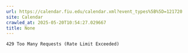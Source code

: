 ```yaml
---
url: https://calendar.fiu.edu/calendar.xml?event_types%5B%5D=121720
site: Calendar
crawled_at: 2025-05-20T10:54:27.029667
title: None
---
```


```
429 Too Many Requests (Rate Limit Exceeded)

```


